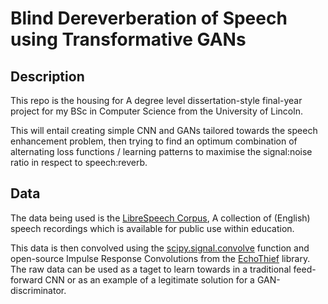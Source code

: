 # Blind Dereverberation of Speech using Transformative GANs

## Description

This repo is the housing for A degree level dissertation-style final-year project for my BSc in 
Computer Science from the University of Lincoln.

This will entail creating simple CNN and GANs tailored towards the speech enhancement problem, 
then trying to find an optimum combination of alternating loss functions / learning patterns to maximise 
the signal:noise ratio in respect to speech:reverb.

## Data

The data being used is the <a href="http://www.openslr.org/12">LibreSpeech Corpus</a>,
A collection of (English) speech recordings which is available for public use within education.

This data is then convolved using the <a href="https://docs.scipy.org/doc/scipy/reference/generated/scipy.signal.convolve.html">scipy.signal.convolve</a>
function and open-source Impulse Response Convolutions from the <a href="echotheif.com">EchoThief</a> library.
The raw data can be used as a taget to learn towards in a traditional feed-forward CNN or as an example of a 
legitimate solution for a GAN-discriminator.


